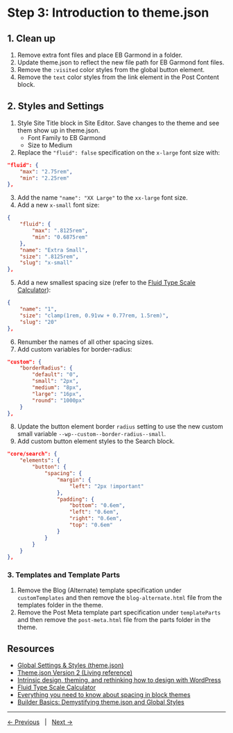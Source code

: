 # Step 3: Introduction to theme.json

## 1. Clean up
1. Remove extra font files and place EB Garmond in a folder.
2. Update theme.json to reflect the new file path for EB Garmond font files.
3. Remove the `:visited` color styles from the global button element.
4. Remove the `text` color styles from the link element in the Post Content block.

## 2. Styles and Settings
1. Style Site Title block in Site Editor. Save changes to the theme and see them show up in theme.json.
    - Font Family to EB Garmond
    - Size to Medium
2. Replace the `"fluid": false` specification on the `x-large` font size with:

```json
"fluid": {
	"max": "2.75rem",
	"min": "2.25rem"
},
```
3. Add the name `"name": "XX Large"` to the `xx-large` font size.
4. Add a new `x-small` font size:
```json
{
	"fluid": {
		"max": ".8125rem",
		"min": "0.6875rem"
	},
	"name": "Extra Small",
	"size": ".8125rem",
	"slug": "x-small"
},
```
5. Add a new smallest spacing size (refer to the [Fluid Type Scale Calculator](https://www.fluid-type-scale.com/)):
```json
{
	"name": "1",
	"size": "clamp(1rem, 0.91vw + 0.77rem, 1.5rem)",
	"slug": "20"
},
```
6. Renumber the names of all other spacing sizes.
7. Add custom variables for border-radius:
```json
"custom": {
	"borderRadius": {
		"default": "0",
		"small": "2px",
		"medium": "8px",
		"large": "16px",
		"round": "1000px"
	}
},
```
8. Update the button element border `radius` setting to use the new custom small variable `--wp--custom--border-radius--small`. 
9. Add custom button element styles to the Search block.
```json
"core/search": {
	"elements": {
		"button": {
			"spacing": {
				"margin": {
					"left": "2px !important"
				},
				"padding": {
					"bottom": "0.6em",
					"left": "0.6em",
					"right": "0.6em",
					"top": "0.6em"
				}
			}
		}
	}
},
```

### 3. Templates and Template Parts
1. Remove the Blog (Alternate) template specification under `customTemplates` and then remove the `blog-alternate.html` file from the templates folder in the theme.
2. Remove the Post Meta template part specification under `templateParts` and then remove the `post-meta.html` file from the parts folder in the theme.

## Resources
- [Global Settings & Styles (theme.json)](https://developer.wordpress.org/block-editor/how-to-guides/themes/theme-json/)
- [Theme.json Version 2 (Living reference)](https://developer.wordpress.org/block-editor/reference-guides/theme-json-reference/theme-json-living/)
- [Intrinsic design, theming, and rethinking how to design with WordPress](https://developer.wordpress.org/news/2023/02/intrinsic-design-theming-and-rethinking-how-to-design-with-wordpress/)
- [Fluid Type Scale Calculator](https://www.fluid-type-scale.com/)
- [Everything you need to know about spacing in block themes](https://developer.wordpress.org/news/2023/03/everything-you-need-to-know-about-spacing-in-block-themes/)
- [Builder Basics: Demystifying theme.json and Global Styles](https://wordpress.tv/2022/12/09/builder-basics-demystifying-theme-json-and-global-styles/)

---
[← Previous](/steps/step-2/readme.md) &nbsp;&nbsp;|&nbsp;&nbsp; [Next →](/steps/step-4/readme.md)


